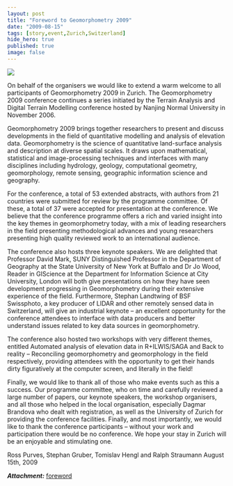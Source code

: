```yaml
---
layout: post
title: "Foreword to Geomorphometry 2009"
date: "2009-08-15"
tags: [story,event,Zurich,Switzerland]
hide_hero: true
published: true
image: false
---
```


![]({{site.baseurl}}/uploads/img/poster_geomorphometry2009.thumbnail-1-1.jpg)

On behalf of the organisers we would like to extend a warm welcome to all participants of Geomorphometry 2009 in Zurich. The Geomorphometry 2009 conference continues a series initiated by the Terrain Analysis and Digital Terrain Modelling conference hosted by Nanjing Normal University in November 2006.

Geomorphometry 2009 brings together researchers to present and discuss developments in the field of quantitative modelling and analysis of elevation data. Geomorphometry is the science of quantitative land-surface analysis and description at diverse spatial scales. It draws upon mathematical, statistical and image-processing techniques and interfaces with many disciplines including hydrology, geology, computational geometry, geomorphology, remote sensing, geographic information science and geography.

For the conference, a total of 53 extended abstracts, with authors from 21 countries were submitted for review by the programme committee. Of these, a total of 37 were accepted for presentation at the conference. We believe that the conference programme offers a rich and varied insight into the key themes in geomorphometry today, with a mix of leading researchers in the field presenting methodological advances and young researchers presenting high quality reviewed work to an international audience.

The conference also hosts three keynote speakers. We are delighted that Professor David Mark, SUNY Distinguished Professor in the Department of Geography at the State University of New York at Buffalo and Dr Jo Wood, Reader in GIScience at the Department for Information Science at City University, London will both give presentations on how they have seen development progressing in Geomorphometry during their extensive experience of the field. Furthermore, Stephan Landtwing of BSF Swissphoto, a key producer of LIDAR and other remotely sensed data in Switzerland, will give an industrial keynote – an excellent opportunity for the conference attendees to interface with data producers and better understand issues related to key data sources in geomorphometry.

The conference also hosted two workshops with very different themes, entitled Automated analysis of elevation data in R+ILWIS/SAGA and Back to reality – Reconciling geomorphometry and geomorphology in the field respectively, providing attendees with the opportunity to get their hands dirty figuratively at the computer screen, and literally in the field!

Finally, we would like to thank all of those who make events such as this a success. Our programme committee, who on time and carefully reviewed a large number of papers, our keynote speakers, the workshop organisers, and all those who helped in the local organisation, especially Dagmar Brandova who dealt with registration, as well as the University of Zurich for providing the conference facilities. Finally, and most importantly, we would like to thank the conference participants – without your work and participation there would be no conference. We hope your stay in Zurich will be an enjoyable and stimulating one.

Ross Purves, Stephan Gruber, Tomislav Hengl and Ralph Straumann August 15th, 2009

**_Attachment:_**
[foreword]({{site.baseurl}}/uploads/pdf/pdf2009/foreword.pdf)